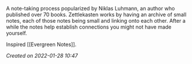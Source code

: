 A note-taking process popularized by Niklas Luhmann, an author who published over 70 books.
Zettlekasten works by having an archive of small notes, each of those notes being small and linking onto each other. After a while the notes help establish connections you might not have made yourself.

Inspired [[Evergreen Notes]].

*Created on 2022-01-28 10:47*